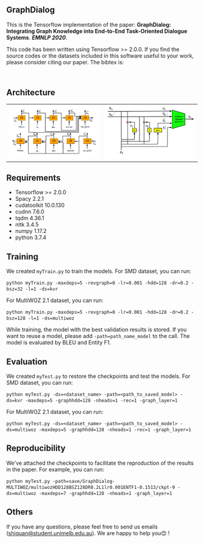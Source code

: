 ## GraphDialog

This is the Tensorflow implementation of the paper:
**GraphDialog: Integrating Graph Knowledge into End-to-End Task-Oriented Dialogue Systems**. ***EMNLP 2020***. 

This code has been written using Tensorflow >= 2.0.0. If you find the source codes or the datasets included in this software useful to your work, please consider citing our paper. The bibtex is:
<pre>

</pre>

## Architecture
<table>
    <tr>
        <td ><center><img src="img/Encoder.png" width="500"> </center></td>
        <td ><center><img src="img/GraphCell.png" width="500"> </center></td>
    </tr>
</table>


## Requirements
* Tensorflow >= 2.0.0
* Spacy 2.2.1
* cudatoolkit 10.0.130
* cudnn 7.6.0
* tqdm 4.36.1
* nltk 3.4.5
* numpy 1.17.2
* python 3.7.4


## Training
We created `myTrain.py` to train the models. For SMD dataset, you can run:
```console
python myTrain.py -maxdeps=5 -revgraph=0 -lr=0.001 -hdd=128 -dr=0.2 -bsz=32 -l=1 -ds=kvr
```
For MultiWOZ 2.1 dataset, you can run:
```console
python myTrain.py -maxdeps=5 -revgraph=0 -lr=0.001 -hdd=128 -dr=0.2 -bsz=128 -l=1 -ds=multiwoz
```
While training, the model with the best validation results is stored. If you want to reuse a model, please add `-path=path_name_model` to the call. The model is evaluated by BLEU and Entity F1.


## Evaluation
We created `myTest.py` to restore the checkpoints and test the models. For SMD dataset, you can run:
```console
python myTest.py -ds=<dataset_name> -path=<path_to_saved_model> -ds=kvr -maxdeps=5 -graphhdd=128 -nheads=1 -rec=1 -graph_layer=1
```
For MultiWOZ 2.1 dataset, you can run:
```console
python myTest.py -ds=<dataset_name> -path=<path_to_saved_model> -ds=multiwoz -maxdeps=5 -graphhdd=128 -nheads=1 -rec=1 -graph_layer=1
```

## Reproducibility
We've attached the checkpoints to facilitate the reproduction of the results in the paper.
For example, you can run:
```console
python myTest.py -path=save/GraphDialog-MULTIWOZ/multiwozHDD128BSZ128DR0.2L1lr0.001ENTF1-0.1513/ckpt-9 -ds=multiwoz -maxdeps=7 -graphhdd=128 -nheads=1 -graph_layer=1
```

## Others
If you have any questions, please feel free to send us emails (shiquan@student.unimelb.edu.au). We are happy to help you:blush: !
